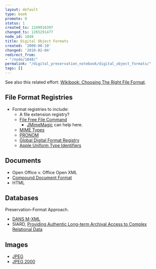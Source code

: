 ```yaml
---
layout: default
type: book
promote: 0
status: 1
created_ts: 1249916397
changed_ts: 1265291477
node_id: 1848
title: Digital Object Formats
created: '2009-08-10'
changed: '2010-02-04'
redirect_from:
- "/node/1848/"
permalink: "/digital_preservation_notebook/digital_object_formats/"
tags: []
---
```

See also this related effort:
[Wikibook: Choosing The Right File Format](http://en.wikibooks.org/wiki/Choosing_The_Right_File_Format).

## File Format Registries

- Format registries to include:
  - A file extension registry?
  - [File Free File Command](http://www.darwinsys.com/file/)
     - [JMimeMagic](http://sourceforge.net/projects/jmimemagic/) can help here.
  - [MIME Types](http://www.iana.org/assignments/media-types/)
  - [PRONOM](http://www.nationalarchives.gov.uk/pronom/)
  - [Global Digital Format Registry](http://hul.harvard.edu/gdfr/)
  -  [Apple Uniform Type Identifiers](http://developer.apple.com/documentation/Carbon/Conceptual/understanding_utis/utilist/chapter_4_section_1.html#//apple_ref/doc/uid/TP40001319-CH205-CHDIJFGJ)


## Documents

- Open Office v. Office Open XML
- [Compound Document Format](http://www.w3.org/TR/WICD/)
- HTML

## Databases

Preservation-Format Approach.

- [DANS M-XML](http://mixed.dans.knaw.nl/node/114)
- SIARD,
    [Providing Authentic Long-term Archival Access to Complex Relational Data](http://arxiv.org/abs/cs/0408054)

## Images

* [JPEG](http://delicious.com/beardedstoat/jpeg)
* [JPEG 2000](http://delicious.com/beardedstoat/jpeg2000)


